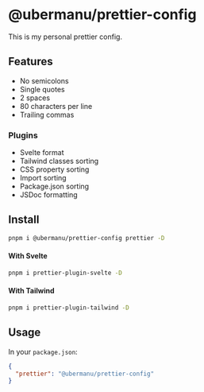 # @ubermanu/prettier-config

This is my personal prettier config.

## Features

- No semicolons
- Single quotes
- 2 spaces
- 80 characters per line
- Trailing commas

### Plugins

- Svelte format
- Tailwind classes sorting
- CSS property sorting
- Import sorting
- Package.json sorting
- JSDoc formatting

## Install

```bash
pnpm i @ubermanu/prettier-config prettier -D
```

#### With Svelte

```bash
pnpm i prettier-plugin-svelte -D
```

#### With Tailwind

```bash
pnpm i prettier-plugin-tailwind -D
```

## Usage

In your `package.json`:

```json
{
  "prettier": "@ubermanu/prettier-config"
}
```
